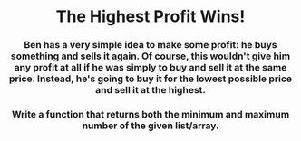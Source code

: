 <div align = "center">

# The Highest Profit Wins!

</div>

<div align = "center">

<h3>Ben has a very simple idea to make some profit: he buys something and sells it again. Of course, this wouldn't give him any profit at all if he was simply to buy and sell it at the same price. Instead, he's going to buy it for the lowest possible price and sell it at the highest.</h3>

<h3>Write a function that returns both the minimum and maximum number of the given list/array.</h3>

</div>
